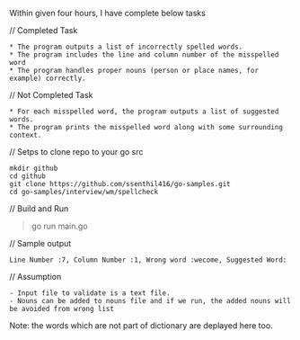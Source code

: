 Within given four hours, I have complete below tasks

// Completed Task
```
* The program outputs a list of incorrectly spelled words. 
* The program includes the line and column number of the misspelled word
* The program handles proper nouns (person or place names, for example) correctly.
```

// Not Completed Task
```
* For each misspelled word, the program outputs a list of suggested words.
* The program prints the misspelled word along with some surrounding context.
```


// Setps to clone repo to your go src
```
mkdir github
cd github
git clone https://github.com/ssenthil416/go-samples.git
cd go-samples/interview/wm/spellcheck
```

// Build and Run
> go run main.go


// Sample output
```
Line Number :7, Column Number :1, Wrong word :wecome, Suggested Word:
```


// Assumption
```
- Input file to validate is a text file.
- Nouns can be added to nouns file and if we run, the added nouns will be avoided from wrong list
```

Note: the words which are not part of dictionary are deplayed here too.

